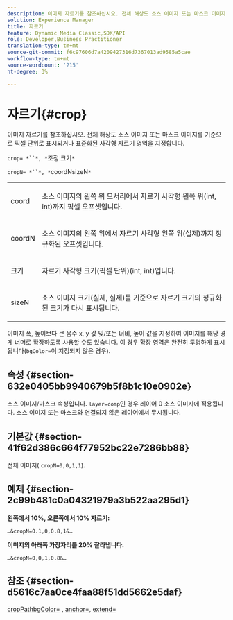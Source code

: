 ```yaml
---
description: 이미지 자르기를 참조하십시오. 전체 해상도 소스 이미지 또는 마스크 이미지를 기준으로 픽셀 단위로 표시되거나 표준화된 사각형 자르기 영역을 지정합니다.
solution: Experience Manager
title: 자르기
feature: Dynamic Media Classic,SDK/API
role: Developer,Business Practitioner
translation-type: tm+mt
source-git-commit: f6c97606d7a4209427316d7367013ad9585a5cae
workflow-type: tm+mt
source-wordcount: '215'
ht-degree: 3%

---
```



# 자르기{#crop}

이미지 자르기를 참조하십시오. 전체 해상도 소스 이미지 또는 마스크 이미지를 기준으로 픽셀 단위로 표시되거나 표준화된 사각형 자르기 영역을 지정합니다.

`crop= *``*, *`조정 크기`*`

`cropN= *``*, *`coordNsizeN`*`

<table id="simpletable_472A9AD67AA64419B0877B0535F8B14A"> 
 <tr class="strow"> 
  <td class="stentry"> <p><span class="codeph"> <span class="varname"> coord</span></span> </p> </td> 
  <td class="stentry"> <p>소스 이미지의 왼쪽 위 모서리에서 자르기 사각형 왼쪽 위(int, int)까지 픽셀 오프셋입니다. </p></td> 
 </tr> 
 <tr class="strow"> 
  <td class="stentry"> <p><span class="codeph"> <span class="varname"> coordN</span></span> </p> </td> 
  <td class="stentry"> <p>소스 이미지의 왼쪽 위에서 자르기 사각형 왼쪽 위(실제)까지 정규화된 오프셋입니다. </p></td> 
 </tr> 
 <tr class="strow"> 
  <td class="stentry"> <p><span class="codeph"> <span class="varname"> 크기</span></span> </p></td> 
  <td class="stentry"> <p>자르기 사각형 크기(픽셀 단위)(int, int)입니다. </p></td> 
 </tr> 
 <tr class="strow"> 
  <td class="stentry"> <p><span class="codeph"> <span class="varname"> sizeN</span></span> </p></td> 
  <td class="stentry"> <p>소스 이미지 크기(실제, 실제)를 기준으로 자르기 크기의 정규화된 크기가 다시 표시됩니다. </p></td> 
 </tr> 
</table>

이미지 폭, 높이보다 큰 음수 x, y 값 및/또는 너비, 높이 값을 지정하여 이미지를 해당 경계 너머로 확장하도록 사용할 수도 있습니다. 이 경우 확장 영역은 완전히 투명하게 표시됩니다(`bgColor=`이 지정되지 않은 경우).

## 속성 {#section-632e0405bb9940679b5f8b1c10e0902e}

소스 이미지/마스크 속성입니다. `layer=comp`인 경우 레이어 0 소스 이미지에 적용됩니다. 소스 이미지 또는 마스크와 연결되지 않은 레이어에서 무시됩니다.

## 기본값 {#section-41f62d386c664f77952bc22e7286bb88}

전체 이미지( `cropN=0,0,1,1`).

## 예제 {#section-2c99b481c0a04321979a3b522aa295d1}

**왼쪽에서 10%, 오른쪽에서 10% 자르기:**

`…&cropN=0.1,0,0.8,1&…`

**이미지의 아래쪽 가장자리를 20% 잘라냅니다.**

`…&cropN=0,0,1,0.8&…`

## 참조 {#section-d5616c7aa0ce4faa88f51dd5662e5daf}

[](/help/aem-is-ir-api/is-api/http-ref/image-serving-api-ref/c-http-protocol-reference/c-command-reference/r-croppath.md) [cropPathbgColor=](../../../../../is-api/http-ref/image-serving-api-ref/c-http-protocol-reference/c-command-reference/r-bgcolor.md#reference-441371ba4ef54fe781887c5ae448f6ab) ,  [anchor=](../../../../../is-api/http-ref/image-serving-api-ref/c-http-protocol-reference/c-command-reference/r-anchor.md#reference-6661e548ab284b82828d8d94c8ddeb7c),  [extend=](../../../../../is-api/http-ref/image-serving-api-ref/c-http-protocol-reference/c-command-reference/r-extend.md#reference-7e9156beb285459d830e2d56782a74ac)
